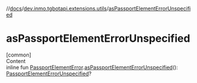 //[docs](../../index.md)/[dev.inmo.tgbotapi.extensions.utils](index.md)/[asPassportElementErrorUnspecified](as-passport-element-error-unspecified.md)



# asPassportElementErrorUnspecified  
[common]  
Content  
inline fun [PassportElementError](../dev.inmo.tgbotapi.types.passport/-passport-element-error/index.md).[asPassportElementErrorUnspecified](as-passport-element-error-unspecified.md)(): [PassportElementErrorUnspecified](../dev.inmo.tgbotapi.types.passport/-passport-element-error-unspecified/index.md)?  



